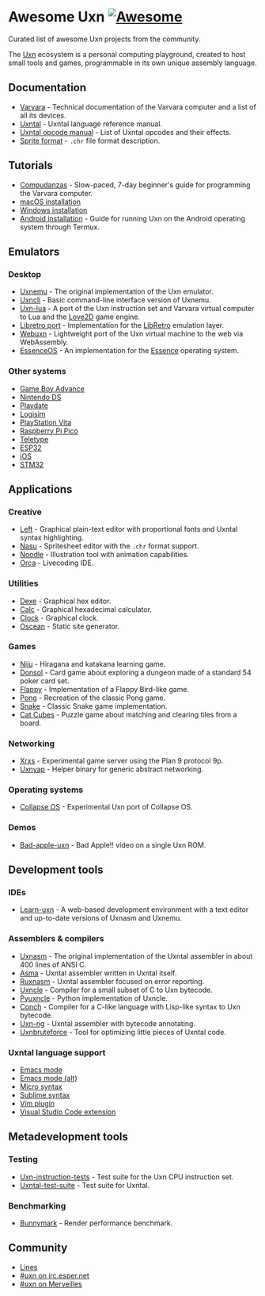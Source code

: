 # Awesome Uxn [![Awesome](https://awesome.re/badge.svg)](https://awesome.re)

Curated list of awesome Uxn projects from the community.

The [Uxn](https://100r.co/site/uxn.html) ecosystem is a personal computing playground, created to host small tools and games, programmable in its own unique assembly language.

## Documentation

- [Varvara](https://wiki.xxiivv.com/site/varvara.html) - Technical documentation of the Varvara computer and a list of all its devices.
- [Uxntal](https://wiki.xxiivv.com/site/uxntal.html) - Uxntal language reference manual.
- [Uxntal opcode manual](https://wiki.xxiivv.com/site/uxntal_reference.html) - List of Uxntal opcodes and their effects.
- [Sprite format](https://wiki.xxiivv.com/site/chr_format.html) - `.chr` file format description.

## Tutorials

- [Compudanzas](https://compudanzas.net/uxn_tutorial.html) - Slow-paced, 7-day beginner's guide for programming the Varvara computer.
- [macOS installation](https://eli.li/2021/09/27/how-to-install-uxn-on-macos)
- [Windows installation](https://itch.io/t/1605965/a-quick-guide-to-running-this-software)
- [Android installation](https://llllllll.co/t/uxn-virtual-computer/46103/253) - Guide for running Uxn on the Android operating system through Termux.

## Emulators

### Desktop

- [Uxnemu](https://git.sr.ht/~rabbits/uxn/tree/main/item/src/uxnemu.c) - The original implementation of the Uxn emulator.
- [Uxncli](https://git.sr.ht/~rabbits/uxn/tree/main/item/src/uxncli.c) - Basic command-line interface version of Uxnemu.
- [Uxn-lua](https://github.com/DeltaF1/uxn-lua) - A port of the Uxn instruction set and Varvara virtual computer to Lua and the [Love2D](https://love2d.org/) game engine.
- [Libretro port](https://github.com/kivutar/uxn) - Implementation for the [LibRetro](https://www.libretro.com/) emulation layer.
- [Webuxn](https://github.com/aduros/webuxn) - Lightweight port of the Uxn virtual machine to the web via WebAssembly.
- [EssenceOS](https://gitlab.com/nakst/essence/-/tree/master/ports/uxn) - An implementation for the [Essence](https://gitlab.com/nakst/essence) operating system.

### Other systems

- [Game Boy Advance](https://git.badd10de.dev/uxngba/about/)
- [Nintendo DS](https://github.com/asiekierka/uxnds)
- [Playdate](https://git.sr.ht/~rabbits/uxn-playdate)
- [Logisim](https://github.com/DeltaF1/uxn-logisim)
- [PlayStation Vita](https://github.com/ivodopiviz/uxnvita)
- [Raspberry Pi Pico](https://git.sr.ht/~alderwick/pico-uxn)
- [Teletype](https://github.com/csboling/teluxn)
- [ESP32](https://github.com/max22-/uxn-esp32)
- [iOS](https://github.com/kylestew/UxniOS)
- [STM32](https://github.com/kylestew/armuxn)

## Applications

### Creative

- [Left](https://wiki.xxiivv.com/site/left.html) - Graphical plain-text editor with proportional fonts and Uxntal syntax highlighting.
- [Nasu](https://wiki.xxiivv.com/site/nasu.html) - Spritesheet editor with the `.chr` format support.
- [Noodle](https://wiki.xxiivv.com/site/noodle.html) - Illustration tool with animation capabilities.
- [Orca](https://git.sr.ht/~rabbits/orca-toy) - Livecoding IDE.

### Utilities

- [Dexe](https://wiki.xxiivv.com/site/dexe.html) - Graphical hex editor.
- [Calc](https://git.sr.ht/~rabbits/uxn/tree/main/item/projects/software/calc.tal) - Graphical hexadecimal calculator.
- [Clock](https://git.sr.ht/~rabbits/uxn/tree/main/item/projects/examples/devices/datetime.tal) - Graphical clock.
- [Oscean](https://github.com/XXIIVV/oscean/blob/main/src/oscean.tal) - Static site generator.

### Games

- [Niju](https://hundredrabbits.itch.io/niju) - Hiragana and katakana learning game.
- [Donsol](https://hundredrabbits.itch.io/donsol) - Card game about exploring a dungeon made of a standard 54 poker card set.
- [Flappy](https://github.com/keijiro/uxn-sketches/blob/main/flappy.tal) - Implementation of a Flappy Bird-like game.
- [Pong](https://compudanzas.net/uxn_tutorial_day_6.html) - Recreation of the classic Pong game.
- [Snake](https://git.sr.ht/~rabbits/uxn/tree/main/item/projects/examples/demos/snake.tal) - Classic Snake game implementation.
- [Cat Cubes](https://pup.town/catcubes.html) - Puzzle game about matching and clearing tiles from a board.

### Networking

- [Xrxs](https://nilfm.cc/git/xrxs/about/) - Experimental game server using the Plan 9 protocol 9p.
- [Uxnyap](https://github.com/klardotsh/uxnyap) - Helper binary for generic abstract networking.

### Operating systems

- [Collapse OS](https://collapseos.org/download.html) - Experimental Uxn port of Collapse OS.

### Demos

- [Bad-apple-uxn](https://github.com/karolbelina/bad-apple-uxn) - Bad Apple!! video on a single Uxn ROM.

## Development tools

### IDEs

- [Learn-uxn](https://metasyn.github.io/learn-uxn/) - A web-based development environment with a text editor and up-to-date versions of Uxnasm and Uxnemu.

### Assemblers & compilers

- [Uxnasm](https://git.sr.ht/~rabbits/uxn/tree/main/item/src/uxnasm.c) - The original implementation of the Uxntal assembler in about 400 lines of ANSI C.
- [Asma](https://git.sr.ht/~rabbits/uxn/tree/main/item/projects/software/asma.tal) - Uxntal assembler written in Uxntal itself.
- [Ruxnasm](https://github.com/karolbelina/ruxnasm) - Uxntal assembler focused on error reporting.
- [Uxncle](https://github.com/CPunch/Uxncle) - Compiler for a small subset of C to Uxn bytecode.
- [Pyuxncle](https://github.com/CPunch/Pyuxncle) - Python implementation of Uxncle.
- [Conch](https://github.com/Armael/conch) - Compiler for a C-like language with Lisp-like syntax to Uxn bytecode.
- [Uxn-ng](https://git.sr.ht/~tenshi/uxn-ng) - Uxntal assembler with bytecode annotating.
- [Uxnbruteforce](https://github.com/max22-/uxnbruteforce) - Tool for optimizing little pieces of Uxntal code.

### Uxntal language support

- [Emacs mode](https://github.com/xaderfos/uxntal-mode)
- [Emacs mode (alt)](https://github.com/rafapaezbas/uxntal-mode)
- [Micro syntax](https://nilfm.cc/git/dotfiles/tree/micro/syntax/uxn.yaml)
- [Sublime syntax](https://git.sr.ht/~rabbits/uxn/tree/main/item/etc/tal.sublime-syntax)
- [Vim plugin](https://github.com/karolbelina/uxntal.vim)
- [Visual Studio Code extension](https://marketplace.visualstudio.com/items?itemName=karolbelina.uxntal)

## Metadevelopment tools

### Testing

- [Uxn-instruction-tests](https://github.com/DeltaF1/uxn-instruction-tests) - Test suite for the Uxn CPU instruction set.
- [Uxntal-test-suite](https://github.com/karolbelina/uxntal-test-suite) - Test suite for Uxntal.

### Benchmarking

- [Bunnymark](http://kira.solar/pub/bunnymark.txt) - Render performance benchmark.

## Community

- [Lines](https://llllllll.co/t/uxn-virtual-computer/46103)
- [#uxn on irc.esper.net](https://webchat.esper.net/?channels=uxn)
- [#uxn on Merveilles](https://merveilles.town/tags/uxn)
